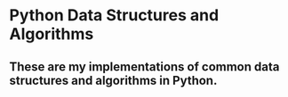 # Python Data Structures and Algorithms

## These are my implementations of common data structures and algorithms in Python.